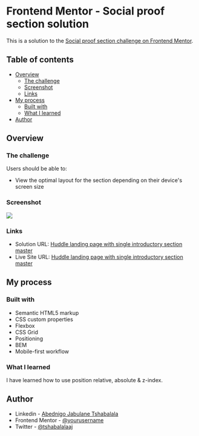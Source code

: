 # Frontend Mentor - Social proof section solution

This is a solution to the [Social proof section challenge on Frontend Mentor](https://www.frontendmentor.io/challenges/social-proof-section-6e0qTv_bA).  

## Table of contents

- [Overview](#overview)
  - [The challenge](#the-challenge)
  - [Screenshot](#screenshot)
  - [Links](#links)
- [My process](#my-process)
  - [Built with](#built-with)
  - [What I learned](#what-i-learned)
- [Author](#author)

## Overview

### The challenge

Users should be able to:

- View the optimal layout for the section depending on their device's screen size

### Screenshot

![](./screenshot.jpg)

### Links

- Solution URL: [Huddle landing page with single introductory section master](https://github.com/tshabalalaaj/FrontEndMentor__Challenges/tree/main/huddle-landing-page-with-single-introductory-section-master)
- Live Site URL: [Huddle landing page with single introductory section master](https://tshabalalaaj.github.io/FrontEndMentor__Challenges/huddle-landing-page-with-single-introductory-section-master/)

## My process

### Built with

- Semantic HTML5 markup
- CSS custom properties
- Flexbox
- CSS Grid
- Positioning
- BEM
- Mobile-first workflow

### What I learned

I have learned how to use position relative, absolute & z-index.

## Author

- Linkedin - [Abednigo Jabulane Tshabalala](https://www.linkedin.com/in/tshabalalaaj)
- Frontend Mentor - [@yourusername](https://www.frontendmentor.io/profile/tshabalalaaj)
- Twitter - [@tshabalalaaj](https://www.twitter.com/yourusername)
